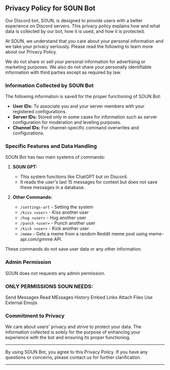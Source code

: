 ## Privacy Policy for SOUN Bot

Our Discord bot, SOUN, is designed to provide users with a better experience on Discord servers. This privacy policy explains how and what data is collected by our bot, how it is used, and how it is protected.

At SOUN, we understand that you care about your personal information and we take your privacy seriously. Please read the following to learn more about our Privacy Policy.

We do not share or sell your personal information for advertising or marketing purposes. We also do not share your personally identifiable information with third parties except as required by law.

### Information Collected by SOUN Bot

The following information is saved for the proper functioning of SOUN Bot:

- **User IDs:** To associate you and your server members with your registered configurations.
- **Server IDs:** Stored only in some cases for information such as server configuration for moderation and leveling purposes.
- **Channel IDs:** For channel-specific command overwrites and configurations.

### Specific Features and Data Handling

SOUN Bot has two main systems of commands:

1. **SOUN GPT:**
   - This system functions like ChatGPT but on Discord.
   - It reads the user's last 15 messages for context but does not save these messages in a database.

2. **Other Commands:**
   - `/settings-art` - Setting the system
   - `/kiss <user>` - Kiss another user
   - `/hug <user>` - Hug another user
   - `/punch <user>` - Punch another user
   - `/kick <user>` - Kick another user
   - `/meme` - Gets a meme from a random Reddit meme post using meme-api.com/gimme API.

These commands do not save user data or any other information.

### Admin Permission

SOUN does not requests any admin permission.

### ONLY PERMISSIONS SOUN NEEDS:

Send Messages
Read MEssages History
Embed Links
Attach Files
Use External Emojis

### Commitment to Privacy

We care about users' privacy and strive to protect your data. The information collected is solely for the purpose of enhancing your experience with the bot and ensuring its proper functioning.

---

By using SOUN Bot, you agree to this Privacy Policy. If you have any questions or concerns, please contact us for further clarification.

---
